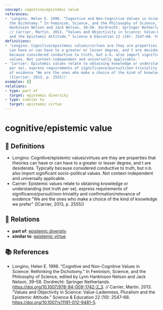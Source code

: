 ```yaml
---
concept: cognitive/epistemic value
references:
- 'Longino, Helen E. 1996. “Cognitive and Non-Cognitive Values in Science: Rethinking
  the Dichotomy.” In Feminism, Science, and the Philosophy of Science, edited by Lynn
  Hankinson Nelson and Jack Nelson, 39–58. Dordrecht: Springer Netherlands. https://doi.org/10.1007/978-94-009-1742-2_3.
  // Carrier, Martin. 2013. “Values and Objectivity in Science: Value-Ladenness, Pluralism
  and the Epistemic Attitude.” Science & Education 22 (10): 2547–68. https://doi.org/10.1007/s11191-012-9481-5.'
definitions:
- 'Longino: Cognitive/epistemic values/virtues are they are properties that theories
  can have or can have to a greater or lesser degree, and t are desiderata. Typically
  because considered conductive to truth, but n.b. also import significant socio-political
  values. Not context-independent and universally applicable.'
- 'Carrier: Epistemic values relate to obtaining knowledge or understanding (not truth
  per se), express requirements of significance/pursuit/non-triviality and confirmation/relevance
  of evidence "We are the ones who make a choice of the kind of knowledge we prefer"
  ([Carrier, 2013, p. 2555])'
examples: []
relations:
- type: part of
  target: epistemic diversity
- type: similar to
  target: epistemic virtue
---
```


# cognitive/epistemic value

## 📖 Definitions

- Longino: Cognitive/epistemic values/virtues are they are properties that theories can have or can have to a greater or lesser degree, and t are desiderata. Typically because considered conductive to truth, but n.b. also import significant socio-political values. Not context-independent and universally applicable.
- Carrier: Epistemic values relate to obtaining knowledge or understanding (not truth per se), express requirements of significance/pursuit/non-triviality and confirmation/relevance of evidence "We are the ones who make a choice of the kind of knowledge we prefer" ([Carrier, 2013, p. 2555])

## 🔗 Relations

- **part of**: [epistemic diversity](./epistemic-diversity.md)
- **similar to**: [epistemic virtue](./epistemic-virtue.md)

## 📚 References

- Longino, Helen E. 1996. “Cognitive and Non-Cognitive Values in Science: Rethinking the Dichotomy.” In Feminism, Science, and the Philosophy of Science, edited by Lynn Hankinson Nelson and Jack Nelson, 39–58. Dordrecht: Springer Netherlands. https://doi.org/10.1007/978-94-009-1742-2_3. // Carrier, Martin. 2013. “Values and Objectivity in Science: Value-Ladenness, Pluralism and the Epistemic Attitude.” Science & Education 22 (10): 2547–68. https://doi.org/10.1007/s11191-012-9481-5.
